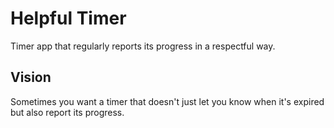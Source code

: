 # Helpful Timer

Timer app that regularly reports its progress in a respectful way.

## Vision

Sometimes you want a timer that doesn't just let you know when it's expired but also report its progress.
